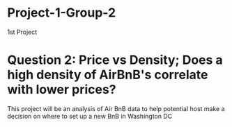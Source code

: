 # Project-1-Group-2
1st Project

Question 2:  Price vs Density; Does a high density of AirBnB's correlate with lower prices?
=======
This project will be an analysis of Air BnB data to help potential host make a decision on where to set up a new BnB in Washington DC

